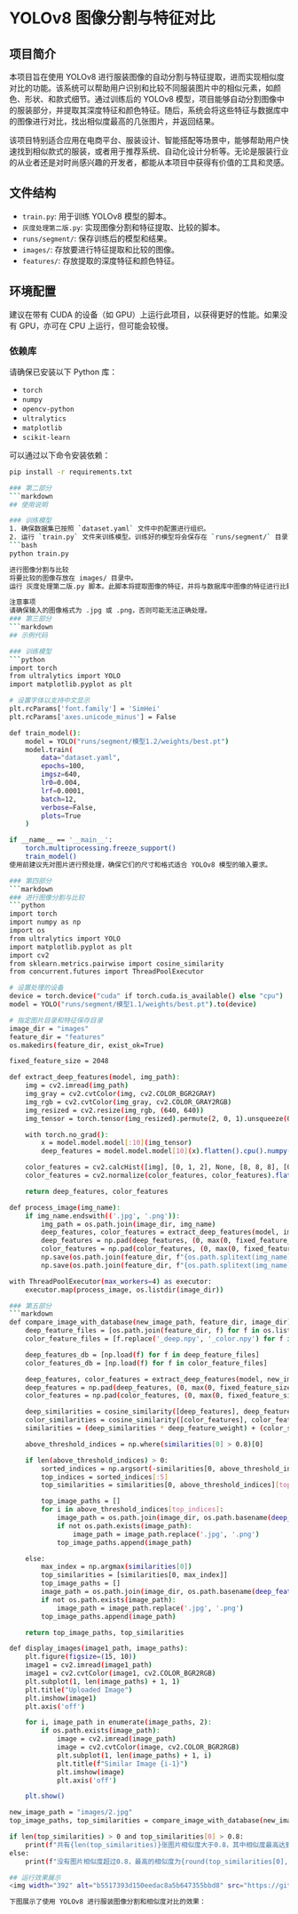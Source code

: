 # YOLOv8 图像分割与特征对比

## 项目简介
本项目旨在使用 YOLOv8 进行服装图像的自动分割与特征提取，进而实现相似度对比的功能。该系统可以帮助用户识别和比较不同服装图片中的相似元素，如颜色、形状、和款式细节。通过训练后的 YOLOv8 模型，项目能够自动分割图像中的服装部分，并提取其深度特征和颜色特征。随后，系统会将这些特征与数据库中的图像进行对比，找出相似度最高的几张图片，并返回结果。

该项目特别适合应用在电商平台、服装设计、智能搭配等场景中，能够帮助用户快速找到相似款式的服装，或者用于推荐系统、自动化设计分析等。无论是服装行业的从业者还是对时尚感兴趣的开发者，都能从本项目中获得有价值的工具和灵感。

## 文件结构
- `train.py`: 用于训练 YOLOv8 模型的脚本。
- `灰度处理第二版.py`: 实现图像分割和特征提取、比较的脚本。
- `runs/segment/`: 保存训练后的模型和结果。
- `images/`: 存放要进行特征提取和比较的图像。
- `features/`: 存放提取的深度特征和颜色特征。

## 环境配置
建议在带有 CUDA 的设备（如 GPU）上运行此项目，以获得更好的性能。如果没有 GPU，亦可在 CPU 上运行，但可能会较慢。

### 依赖库
请确保已安装以下 Python 库：
- `torch`
- `numpy`
- `opencv-python`
- `ultralytics`
- `matplotlib`
- `scikit-learn`

可以通过以下命令安装依赖：
```bash
pip install -r requirements.txt

### 第二部分
```markdown
## 使用说明

### 训练模型
1. 确保数据集已按照 `dataset.yaml` 文件中的配置进行组织。
2. 运行 `train.py` 文件来训练模型。训练好的模型将会保存在 `runs/segment/` 目录下。
```bash
python train.py

进行图像分割与比较
将要比较的图像存放在 images/ 目录中。
运行 灰度处理第二版.py 脚本。此脚本将提取图像的特征，并将与数据库中图像的特征进行比较，输出最相似的几张图片。

注意事项
请确保输入的图像格式为 .jpg 或 .png，否则可能无法正确处理。
### 第三部分
```markdown
## 示例代码

### 训练模型
```python
import torch
from ultralytics import YOLO
import matplotlib.pyplot as plt

# 设置字体以支持中文显示
plt.rcParams['font.family'] = 'SimHei'
plt.rcParams['axes.unicode_minus'] = False

def train_model():
    model = YOLO("runs/segment/模型1.2/weights/best.pt")
    model.train(
        data="dataset.yaml", 
        epochs=100,  
        imgsz=640,
        lr0=0.004,
        lrf=0.0001,
        batch=12,
        verbose=False,
        plots=True
    )

if __name__ == '__main__':
    torch.multiprocessing.freeze_support()
    train_model()
使用前建议先对图片进行预处理，确保它们的尺寸和格式适合 YOLOv8 模型的输入要求。

### 第四部分
```markdown
### 进行图像分割与比较
```python
import torch
import numpy as np
import os
from ultralytics import YOLO
import matplotlib.pyplot as plt
import cv2
from sklearn.metrics.pairwise import cosine_similarity
from concurrent.futures import ThreadPoolExecutor

# 设置处理的设备
device = torch.device("cuda" if torch.cuda.is_available() else "cpu")
model = YOLO("runs/segment/模型1.1/weights/best.pt").to(device)

# 指定图片目录和特征保存目录
image_dir = "images"
feature_dir = "features"
os.makedirs(feature_dir, exist_ok=True)

fixed_feature_size = 2048

def extract_deep_features(model, img_path):
    img = cv2.imread(img_path)
    img_gray = cv2.cvtColor(img, cv2.COLOR_BGR2GRAY)
    img_rgb = cv2.cvtColor(img_gray, cv2.COLOR_GRAY2RGB)
    img_resized = cv2.resize(img_rgb, (640, 640))
    img_tensor = torch.tensor(img_resized).permute(2, 0, 1).unsqueeze(0).float().to(device) / 255.0

    with torch.no_grad():
        x = model.model.model[:10](img_tensor)
        deep_features = model.model.model[10](x).flatten().cpu().numpy()

    color_features = cv2.calcHist([img], [0, 1, 2], None, [8, 8, 8], [0, 256, 0, 256, 0, 256])
    color_features = cv2.normalize(color_features, color_features).flatten()

    return deep_features, color_features

def process_image(img_name):
    if img_name.endswith(('.jpg', '.png')):
        img_path = os.path.join(image_dir, img_name)
        deep_features, color_features = extract_deep_features(model, img_path)
        deep_features = np.pad(deep_features, (0, max(0, fixed_feature_size - len(deep_features))), mode='constant')[:fixed_feature_size]
        color_features = np.pad(color_features, (0, max(0, fixed_feature_size - len(color_features))), mode='constant')[:fixed_feature_size]
        np.save(os.path.join(feature_dir, f"{os.path.splitext(img_name)[0]}_deep.npy"), deep_features)
        np.save(os.path.join(feature_dir, f"{os.path.splitext(img_name)[0]}_color.npy"), color_features)

with ThreadPoolExecutor(max_workers=4) as executor:
    executor.map(process_image, os.listdir(image_dir))

### 第五部分
```markdown
def compare_image_with_database(new_image_path, feature_dir, image_dir):
    deep_feature_files = [os.path.join(feature_dir, f) for f in os.listdir(feature_dir) if f.endswith('_deep.npy')]
    color_feature_files = [f.replace('_deep.npy', '_color.npy') for f in deep_feature_files]

    deep_features_db = [np.load(f) for f in deep_feature_files]
    color_features_db = [np.load(f) for f in color_feature_files]

    deep_features, color_features = extract_deep_features(model, new_image_path)
    deep_features = np.pad(deep_features, (0, max(0, fixed_feature_size - len(deep_features))), mode='constant')[:fixed_feature_size]
    color_features = np.pad(color_features, (0, max(0, fixed_feature_size - len(color_features))), mode='constant')[:fixed_feature_size]

    deep_similarities = cosine_similarity([deep_features], deep_features_db)
    color_similarities = cosine_similarity([color_features], color_features_db)
    similarities = (deep_similarities * deep_feature_weight) + (color_similarities * color_feature_weight)

    above_threshold_indices = np.where(similarities[0] > 0.8)[0]

    if len(above_threshold_indices) > 0:
        sorted_indices = np.argsort(-similarities[0, above_threshold_indices])
        top_indices = sorted_indices[:5]
        top_similarities = similarities[0, above_threshold_indices][top_indices]

        top_image_paths = []
        for i in above_threshold_indices[top_indices]:
            image_path = os.path.join(image_dir, os.path.basename(deep_feature_files[i]).replace('_deep.npy', '.jpg'))
            if not os.path.exists(image_path):
                image_path = image_path.replace('.jpg', '.png')
            top_image_paths.append(image_path)

    else:
        max_index = np.argmax(similarities[0])
        top_similarities = [similarities[0, max_index]]
        top_image_paths = []
        image_path = os.path.join(image_dir, os.path.basename(deep_feature_files[max_index]).replace('_deep.npy', '.jpg'))
        if not os.path.exists(image_path):
            image_path = image_path.replace('.jpg', '.png')
        top_image_paths.append(image_path)

    return top_image_paths, top_similarities

def display_images(image1_path, image_paths):
    plt.figure(figsize=(15, 10))
    image1 = cv2.imread(image1_path)
    image1 = cv2.cvtColor(image1, cv2.COLOR_BGR2RGB)
    plt.subplot(1, len(image_paths) + 1, 1)
    plt.title("Uploaded Image")
    plt.imshow(image1)
    plt.axis('off')

    for i, image_path in enumerate(image_paths, 2):
        if os.path.exists(image_path):
            image = cv2.imread(image_path)
            image = cv2.cvtColor(image, cv2.COLOR_BGR2RGB)
            plt.subplot(1, len(image_paths) + 1, i)
            plt.title(f"Similar Image {i-1}")
            plt.imshow(image)
            plt.axis('off')

    plt.show()

new_image_path = "images/2.jpg"
top_image_paths, top_similarities = compare_image_with_database(new_image_path, feature_dir, image_dir)

if len(top_similarities) > 0 and top_similarities[0] > 0.8:
    print(f"共有{len(top_similarities)}张图片相似度大于0.8，其中相似度最高达到了{round(top_similarities[0], 3)}")
else:
    print(f"没有图片相似度超过0.8，最高的相似度为{round(top_similarities[0], 3)}")

## 运行效果展示
<img width="392" alt="b5517393d150eedac8a5b647355bbd8" src="https://github.com/user-attachments/assets/55719298-995a-4491-ad2b-2c6fd365b2f9">

下图展示了使用 YOLOv8 进行服装图像分割和相似度对比的效果：
